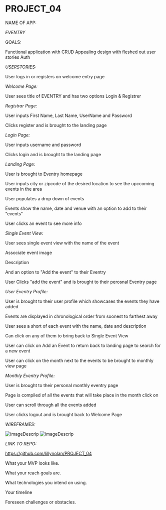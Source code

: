 # PROJECT_04

NAME OF APP: 


*EVENTRY*

GOALS: 

Functional application with CRUD
Appealing design with fleshed out user stories
Auth

*USERSTORIES:* 

User logs in or registers on welcome entry page

*Welcome Page:*

User sees title of EVENTRY and has two options Login & Registrer 

*Registrar Page:*

User inputs First Name, Last Name, UserName and Password

Clicks register and is brought to the landing page

*Login Page:*

User inputs username and password 

Clicks login and is brought to the landing page

*Landing Page:*

User is brought to Eventry homepage

User inputs city or zipcode of the desired location to see the upccoming events in the area

User populates a drop down of events

Events show the name, date and venue with an option to add to their "events"

User clicks an event to see more info

*Single Event View:*

User sees single event view with the name of the event

Associate event image

Description 

And an option to "Add the event" to their Eventry

User Clicks "add the event" and is brought to their perosnal Eventry page

*User Eventry Profile:* 

User is brought to their user profile which showcases the events they have added

Events are displayed in chronological order from soonest to farthest away

User sees a short of each event with the name, date and description

Can click on any of them to bring back to Single Event View 

User can click on Add an Event to return back to landing page to search for a new event

User can click on the month next to the events to be brought to monthly view page

*Monthly Eventry Profile:*

User is brought to their personal monthly eventry page

Page is compiled of all the events that will take place in the month click on

User can scroll through all the events added 

User clicks logout and is brought back to Welcome Page 


*WIREFRAMES:*


![imageDescrip](https://i.imgur.com/e3Tr92M.jpg)
![imageDescrip](https://i.imgur.com/aqrqCBc.jpg)


*LINK TO REPO:*


https://github.com/lillynolan/PROJECT_04



What your MVP looks like.

What your reach goals are.

What technologies you intend on using.

Your timeline

Foreseen challenges or obstacles.

